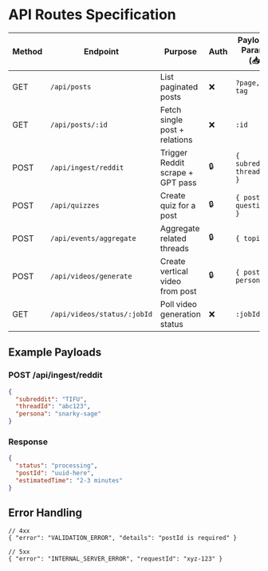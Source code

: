 # API Routes Specification

| Method | Endpoint                        | Purpose                             | Auth | Payload / Params (📥) | Response (📤) |
| ------ | ------------------------------ | ----------------------------------- | ---- | --------------------- | ------------- |
| GET    | `/api/posts`                   | List paginated posts                | ❌   | `?page, ?tag`         | `{ items, meta }` |
| GET    | `/api/posts/:id`               | Fetch single post + relations       | ❌   | `:id`                 | `{ post, comments }` |
| POST   | `/api/ingest/reddit`           | Trigger Reddit scrape + GPT pass    | 🔒   | `{ subreddit, threadId? }` | `{ status, postId }` |
| POST   | `/api/quizzes`                 | Create quiz for a post              | 🔒   | `{ postId, questions }` | `{ quizId }` |
| POST   | `/api/events/aggregate`        | Aggregate related threads           | 🔒   | `{ topic }`           | `{ eventId }` |
| POST   | `/api/videos/generate`         | Create vertical video from post     | 🔒   | `{ postId, persona }` | `{ jobId }` |
| GET    | `/api/videos/status/:jobId`    | Poll video generation status        | ❌   | `:jobId`              | `{ progress, url? }` |

## Example Payloads

### POST /api/ingest/reddit
```json
{
  "subreddit": "TIFU",
  "threadId": "abc123",
  "persona": "snarky-sage"
}
```

### Response
```json
{
  "status": "processing",
  "postId": "uuid-here",
  "estimatedTime": "2-3 minutes"
}
```

## Error Handling
```jsonc
// 4xx
{ "error": "VALIDATION_ERROR", "details": "postId is required" }

// 5xx
{ "error": "INTERNAL_SERVER_ERROR", "requestId": "xyz-123" }
``` 